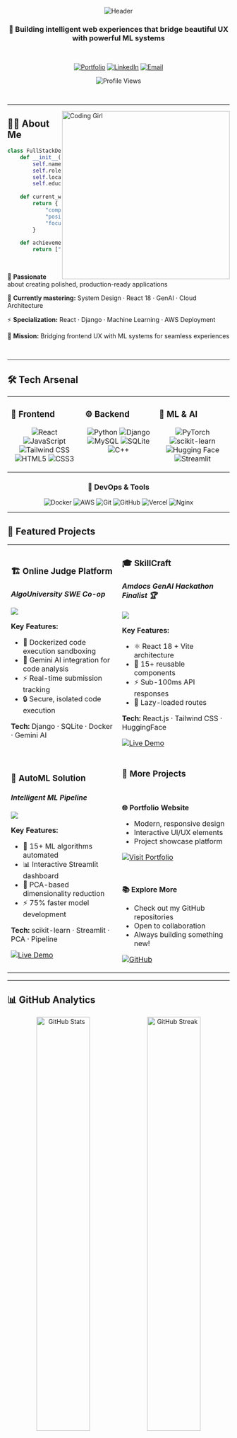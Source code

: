 <div align="center">

![Header](https://capsule-render.vercel.app/api?type=waving&color=gradient&customColorList=12,20,24&height=250&section=header&text=Purnima%20Sahoo&fontSize=90&fontAlignY=40&animation=fadeIn&fontColor=ffffff&desc=Full-Stack%20Developer%20·%20ML%20Enthusiast&descSize=20&descAlignY=60)

</div>

<div align="center">

### 💫 Building intelligent web experiences that bridge beautiful UX with powerful ML systems

<br/>

[![Portfolio](https://img.shields.io/badge/🌐_Portfolio-fullmoon.icu-FF6B9D?style=for-the-badge&labelColor=1a1a2e)](https://fullmoon.icu/)
[![LinkedIn](https://img.shields.io/badge/LinkedIn-Let's_Connect-0077B5?style=for-the-badge&logo=linkedin&logoColor=white&labelColor=1a1a2e)](https://www.linkedin.com/in/purnima-sahoo-61a566252/)
[![Email](https://img.shields.io/badge/Email-Say_Hi-EA4335?style=for-the-badge&logo=gmail&logoColor=white&labelColor=1a1a2e)](mailto:purnimajagganathsahoo@gmail.com)

![Profile Views](https://komarev.com/ghpvc/?username=Purnima2004&color=FF6B9D&style=flat-square&label=Profile+Views)

</div>

<br/>

---

<img align="right" alt="Coding Girl" width="380" src="https://user-images.githubusercontent.com/74038190/212284100-561aa473-3905-4a80-b561-0d28506553ee.gif">

## 👩‍💻 About Me

```python
class FullStackDeveloper:
    def __init__(self):
        self.name = "Purnima Sahoo"
        self.role = "Full-Stack Developer & ML Engineer"
        self.location = "India 🇮🇳"
        self.education = "B.Tech in Computer Science"
        
    def current_work(self):
        return {
            "company": "AlgoUniversity (YC S21)",
            "position": "SWE Co-op Intern",
            "focus": ["Online Judge Platform", "AI Integration"]
        }
    
    def achievements(self):
        return ["Amdocs GenAI Hackathon Finalist 🏆"]
```

<br/>

🎯 **Passionate** about creating polished, production-ready applications

🌱 **Currently mastering:** System Design · React 18 · GenAI · Cloud Architecture

⚡ **Specialization:** React · Django · Machine Learning · AWS Deployment

🚀 **Mission:** Bridging frontend UX with ML systems for seamless experiences

<br clear="right"/>

---

## 🛠️ Tech Arsenal

<div align="center">

<table>
<tr>
<td valign="top" width="33%">

### 🎨 Frontend
<div align="center">

![React](https://img.shields.io/badge/React-20232A?style=for-the-badge&logo=react&logoColor=61DAFB)
![JavaScript](https://img.shields.io/badge/JavaScript-323330?style=for-the-badge&logo=javascript&logoColor=F7DF1E)
![Tailwind CSS](https://img.shields.io/badge/Tailwind_CSS-38B2AC?style=for-the-badge&logo=tailwind-css&logoColor=white)
![HTML5](https://img.shields.io/badge/HTML5-E34F26?style=for-the-badge&logo=html5&logoColor=white)
![CSS3](https://img.shields.io/badge/CSS3-1572B6?style=for-the-badge&logo=css3&logoColor=white)

</div>
</td>

<td valign="top" width="33%">

### ⚙️ Backend
<div align="center">

![Python](https://img.shields.io/badge/Python-3776AB?style=for-the-badge&logo=python&logoColor=white)
![Django](https://img.shields.io/badge/Django-092E20?style=for-the-badge&logo=django&logoColor=white)
![MySQL](https://img.shields.io/badge/MySQL-005C84?style=for-the-badge&logo=mysql&logoColor=white)
![SQLite](https://img.shields.io/badge/SQLite-07405E?style=for-the-badge&logo=sqlite&logoColor=white)
![C++](https://img.shields.io/badge/C++-00599C?style=for-the-badge&logo=cplusplus&logoColor=white)

</div>
</td>

<td valign="top" width="33%">

### 🤖 ML & AI
<div align="center">

![PyTorch](https://img.shields.io/badge/PyTorch-EE4C2C?style=for-the-badge&logo=pytorch&logoColor=white)
![scikit-learn](https://img.shields.io/badge/scikit--learn-F7931E?style=for-the-badge&logo=scikit-learn&logoColor=white)
![Hugging Face](https://img.shields.io/badge/🤗_Hugging_Face-FFD21E?style=for-the-badge&logoColor=black)
![Streamlit](https://img.shields.io/badge/Streamlit-FF4B4B?style=for-the-badge&logo=Streamlit&logoColor=white)

</div>
</td>
</tr>
</table>

### 🚀 DevOps & Tools

![Docker](https://img.shields.io/badge/Docker-2CA5E0?style=for-the-badge&logo=docker&logoColor=white)
![AWS](https://img.shields.io/badge/Amazon_AWS-232F3E?style=for-the-badge&logo=amazon-aws&logoColor=white)
![Git](https://img.shields.io/badge/Git-F05032?style=for-the-badge&logo=git&logoColor=white)
![GitHub](https://img.shields.io/badge/GitHub-181717?style=for-the-badge&logo=github&logoColor=white)
![Vercel](https://img.shields.io/badge/Vercel-000000?style=for-the-badge&logo=vercel&logoColor=white)
![Nginx](https://img.shields.io/badge/Nginx-009639?style=for-the-badge&logo=nginx&logoColor=white)

</div>

---

## 🚀 Featured Projects

<div align="center">

<table>
<tr>
<td width="50%">

### 🏗️ Online Judge Platform
#### *AlgoUniversity SWE Co-op*

<a href="https://github.com/Purnima2004/OJ_Project_AlgoUniversity">
  <img src="https://github-readme-stats.vercel.app/api/pin/?username=Purnima2004&repo=OJ_Project_AlgoUniversity&theme=radical&hide_border=true&bg_color=0D1117&title_color=FF6B9D&icon_color=FFD700&text_color=FFFFFF" />
</a>

**Key Features:**
- 🐳 Dockerized code execution sandboxing
- 🤖 Gemini AI integration for code analysis
- ⚡ Real-time submission tracking
- 🔒 Secure, isolated code execution

**Tech:** Django · SQLite · Docker · Gemini AI

</td>

<td width="50%">

### 🎓 SkillCraft
#### *Amdocs GenAI Hackathon Finalist 🏆*

<a href="https://github.com/Purnima2004/SkillCraft_frontend">
  <img src="https://github-readme-stats.vercel.app/api/pin/?username=Purnima2004&repo=SkillCraft_frontend&theme=radical&hide_border=true&bg_color=0D1117&title_color=FF6B9D&icon_color=FFD700&text_color=FFFFFF" />
</a>

**Key Features:**
- ⚛️ React 18 + Vite architecture
- 🎨 15+ reusable components
- ⚡ Sub-100ms API responses
- 🔄 Lazy-loaded routes

**Tech:** React.js · Tailwind CSS · HuggingFace

[![Live Demo](https://img.shields.io/badge/Live_Demo-Visit_Site-FF6B9D?style=for-the-badge&logo=vercel&logoColor=white)](https://course-craft-front.vercel.app/)

</td>
</tr>

<tr>
<td width="50%">

### 🤖 AutoML Solution
#### *Intelligent ML Pipeline*

<a href="https://github.com/Purnima2004/AutoML-Solution">
  <img src="https://github-readme-stats.vercel.app/api/pin/?username=Purnima2004&repo=AutoML-Solution&theme=radical&hide_border=true&bg_color=0D1117&title_color=FF6B9D&icon_color=FFD700&text_color=FFFFFF" />
</a>

**Key Features:**
- 🔄 15+ ML algorithms automated
- 📊 Interactive Streamlit dashboard
- 🎯 PCA-based dimensionality reduction
- ⚡ 75% faster model development

**Tech:** scikit-learn · Streamlit · PCA · Pipeline

[![Live Demo](https://img.shields.io/badge/Live_Demo-Visit_Site-FF6B9D?style=for-the-badge&logo=streamlit&logoColor=white)](https://automl-pro.streamlit.app/)

</td>

<td width="50%">

### 💼 More Projects

<br/>

**🌐 Portfolio Website**
- Modern, responsive design
- Interactive UI/UX elements
- Project showcase platform

[![Visit Portfolio](https://img.shields.io/badge/Visit-fullmoon.icu-FF6B9D?style=for-the-badge&logo=google-chrome&logoColor=white)](https://fullmoon.icu/)

<br/>

**📚 Explore More**
- Check out my GitHub repositories
- Open to collaboration
- Always building something new!

[![GitHub](https://img.shields.io/badge/View_All-Repositories-181717?style=for-the-badge&logo=github&logoColor=white)](https://github.com/Purnima2004?tab=repositories)

</td>
</tr>
</table>

</div>

---

## 📊 GitHub Analytics

<div align="center">

<img width="49%" src="https://github-readme-stats.vercel.app/api?username=Purnima2004&show_icons=true&theme=radical&hide_border=true&bg_color=0D1117&title_color=FF6B9D&icon_color=FFD700&text_color=FFFFFF&count_private=true&include_all_commits=true" alt="GitHub Stats" />
<img width="49%" src="https://streak-stats.demolab.com?user=Purnima2004&theme=radical&hide_border=true&background=0D1117&ring=FF6B9D&fire=FFD700&currStreakLabel=FFFFFF&sideNums=FFFFFF&currStreakNum=FF6B9D&sideLabels=FFFFFF&dates=888888" alt="GitHub Streak" />

</div>

<div align="center">

<img width="70%" src="https://github-readme-activity-graph.vercel.app/graph?username=Purnima2004&theme=react-dark&hide_border=true&bg_color=0D1117&color=FF6B9D&line=FFD700&point=FFFFFF&area=true&area_color=FF6B9D" alt="Contribution Graph" />

</div>

<br/>

<div align="center">

<img width="49%" src="https://github-readme-stats.vercel.app/api/top-langs/?username=Purnima2004&layout=compact&theme=radical&hide_border=true&bg_color=0D1117&title_color=FF6B9D&text_color=FFFFFF&langs_count=10&hide=jupyter%20notebook" alt="Top Languages" />
<img width="49%" src="https://github-profile-trophy.vercel.app/?username=Purnima2004&theme=radical&no-frame=true&no-bg=true&column=4&row=2&margin-w=10&margin-h=10" alt="GitHub Trophies" />

</div>

---

## 🎯 Current Learning Path

<div align="center">

```javascript
const learningJourney = {
    ml_ops: {
        focus: ["Hugging Face Transformers", "Gemini API", "Production ML Pipelines"],
        goal: "Deploy scalable ML solutions"
    },
    
    frontend: {
        focus: ["React 18 Patterns", "Component Composition", "Performance Optimization"],
        goal: "Master modern React architecture"
    },
    
    backend: {
        focus: ["System Design", "Scalable Architectures", "API Design Patterns"],
        goal: "Build robust backend systems"
    },
    
    devops: {
        focus: ["AWS EC2", "Nginx Configuration", "SSL/TLS Setup", "CI/CD Pipelines"],
        goal: "Streamline deployment workflows"
    }
};

console.log("Always learning, always growing! 🚀");
```

</div>

---

## 💭 Daily Inspiration

<div align="center">

<img src="https://quotes-github-readme.vercel.app/api?type=horizontal&theme=radical&quote=Resilience%20is%20not%20what%20happens%20to%20you.%20It's%20how%20you%20react%20to,%20respond%20to,%20and%20recover%20from%20what%20happens%20to%20you.&author=Jeffrey%20Gitomer" alt="Quote" />

</div>

---

<div align="center">

## 🤝 Let's Connect & Collaborate!

*I'm always excited about interesting conversations, collaboration opportunities, and new projects!*

<br/>

<a href="https://www.linkedin.com/in/purnima-sahoo-61a566252/">
  <img src="https://img.shields.io/badge/LinkedIn-Connect_with_me-0077B5?style=for-the-badge&logo=linkedin&logoColor=white&labelColor=1a1a2e" alt="LinkedIn" />
</a>
<a href="mailto:purnimajagganathsahoo@gmail.com">
  <img src="https://img.shields.io/badge/Email-Drop_a_message-EA4335?style=for-the-badge&logo=gmail&logoColor=white&labelColor=1a1a2e" alt="Email" />
</a>
<a href="https://fullmoon.icu/">
  <img src="https://img.shields.io/badge/Portfolio-Explore_my_work-FF6B9D?style=for-the-badge&logo=google-chrome&logoColor=white&labelColor=1a1a2e" alt="Portfolio" />
</a>
<a href="https://github.com/Purnima2004">
  <img src="https://img.shields.io/badge/GitHub-Follow_me-181717?style=for-the-badge&logo=github&logoColor=white&labelColor=1a1a2e" alt="GitHub" />
</a>

<br/>
<br/>

### 📫 Open to opportunities in:
**Full-Stack Development** · **ML Engineering** · **Open Source Contributions** · **Tech Collaborations**

<br/>

![Footer](https://capsule-render.vercel.app/api?type=waving&color=gradient&customColorList=12,20,24&height=120&section=footer)

---

<sup>⭐ From [Purnima2004](https://github.com/Purnima2004) | Made with 💜 and lots of ☕</sup>

</div>
